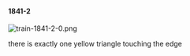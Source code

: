 #### 1841-2
![train-1841-2-0.png](https://github.com/lil-lab/nlvr/raw/master/nlvr/train/images/21/train-1841-2-0.png "train-1841-2-0.png")

there is exactly one yellow triangle touching the edge